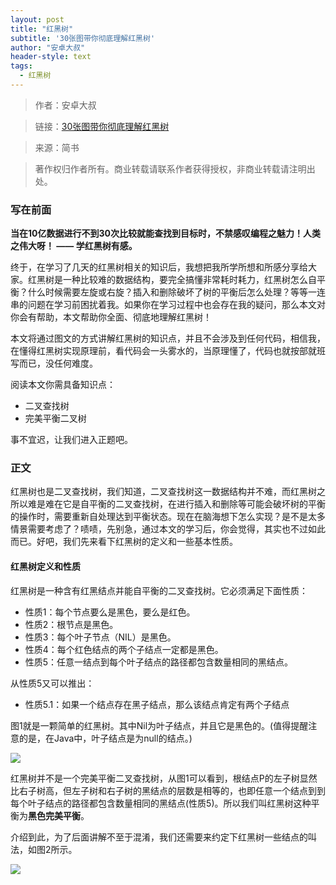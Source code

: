 ```yaml
---
layout: post
title: "红黑树"
subtitle: '30张图带你彻底理解红黑树'
author: "安卓大叔"
header-style: text
tags:
  - 红黑树
---
```


>作者：安卓大叔

>链接：[30张图带你彻底理解红黑树](https://www.jianshu.com/p/e136ec79235c)

>来源：简书

>著作权归作者所有。商业转载请联系作者获得授权，非商业转载请注明出处。

### 写在前面
**当在10亿数据进行不到30次比较就能查找到目标时，不禁感叹编程之魅力！人类之伟大呀！ —— 学红黑树有感。**

终于，在学习了几天的红黑树相关的知识后，我想把我所学所想和所感分享给大家。红黑树是一种比较难的数据结构，要完全搞懂非常耗时耗力，红黑树怎么自平衡？什么时候需要左旋或右旋？插入和删除破坏了树的平衡后怎么处理？等等一连串的问题在学习前困扰着我。如果你在学习过程中也会存在我的疑问，那么本文对你会有帮助，本文帮助你全面、彻底地理解红黑树！

本文将通过图文的方式讲解红黑树的知识点，并且不会涉及到任何代码，相信我，在懂得红黑树实现原理前，看代码会一头雾水的，当原理懂了，代码也就按部就班写而已，没任何难度。

阅读本文你需具备知识点：
 - 二叉查找树
 - 完美平衡二叉树
 
事不宜迟，让我们进入正题吧。

### 正文
红黑树也是二叉查找树，我们知道，二叉查找树这一数据结构并不难，而红黑树之所以难是难在它是自平衡的二叉查找树，在进行插入和删除等可能会破坏树的平衡的操作时，需要重新自处理达到平衡状态。现在在脑海想下怎么实现？是不是太多情景需要考虑了？啧啧，先别急，通过本文的学习后，你会觉得，其实也不过如此而已。好吧，我们先来看下红黑树的定义和一些基本性质。

#### 红黑树定义和性质
红黑树是一种含有红黑结点并能自平衡的二叉查找树。它必须满足下面性质：

 - 性质1：每个节点要么是黑色，要么是红色。
 - 性质2：根节点是黑色。
 - 性质3：每个叶子节点（NIL）是黑色。
 - 性质4：每个红色结点的两个子结点一定都是黑色。
 - 性质5：任意一结点到每个叶子结点的路径都包含数量相同的黑结点。

从性质5又可以推出：

 - 性质5.1：如果一个结点存在黑子结点，那么该结点肯定有两个子结点
 
图1就是一颗简单的红黑树。其中Nil为叶子结点，并且它是黑色的。(值得提醒注意的是，在Java中，叶子结点是为null的结点。)

<img src="/img/avl/1.webp"/>

红黑树并不是一个完美平衡二叉查找树，从图1可以看到，根结点P的左子树显然比右子树高，但左子树和右子树的黑结点的层数是相等的，也即任意一个结点到到每个叶子结点的路径都包含数量相同的黑结点(性质5)。所以我们叫红黑树这种平衡为**黑色完美平衡**。

介绍到此，为了后面讲解不至于混淆，我们还需要来约定下红黑树一些结点的叫法，如图2所示。

<img src="/img/avl/2.webp"/>




